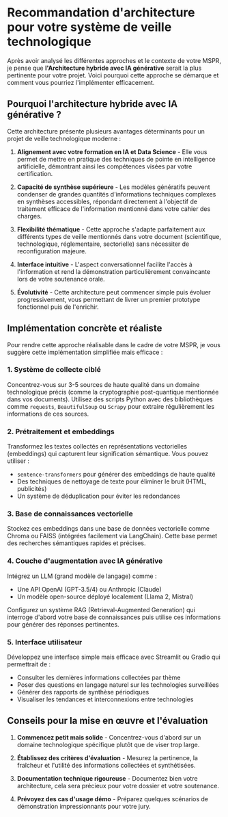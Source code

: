 # Recommandation d'architecture pour votre système de veille technologique

Après avoir analysé les différentes approches et le contexte de votre MSPR, je pense que **l'Architecture hybride avec IA générative** serait la plus pertinente pour votre projet. Voici pourquoi cette approche se démarque et comment vous pourriez l'implémenter efficacement.

## Pourquoi l'architecture hybride avec IA générative ?

Cette architecture présente plusieurs avantages déterminants pour un projet de veille technologique moderne :

1. **Alignement avec votre formation en IA et Data Science** - Elle vous permet de mettre en pratique des techniques de pointe en intelligence artificielle, démontrant ainsi les compétences visées par votre certification.

2. **Capacité de synthèse supérieure** - Les modèles génératifs peuvent condenser de grandes quantités d'informations techniques complexes en synthèses accessibles, répondant directement à l'objectif de traitement efficace de l'information mentionné dans votre cahier des charges.

3. **Flexibilité thématique** - Cette approche s'adapte parfaitement aux différents types de veille mentionnés dans votre document (scientifique, technologique, réglementaire, sectorielle) sans nécessiter de reconfiguration majeure.

4. **Interface intuitive** - L'aspect conversationnel facilite l'accès à l'information et rend la démonstration particulièrement convaincante lors de votre soutenance orale.

5. **Évolutivité** - Cette architecture peut commencer simple puis évoluer progressivement, vous permettant de livrer un premier prototype fonctionnel puis de l'enrichir.

## Implémentation concrète et réaliste

Pour rendre cette approche réalisable dans le cadre de votre MSPR, je vous suggère cette implémentation simplifiée mais efficace :

### 1. Système de collecte ciblé
Concentrez-vous sur 3-5 sources de haute qualité dans un domaine technologique précis (comme la cryptographie post-quantique mentionnée dans vos documents). Utilisez des scripts Python avec des bibliothèques comme `requests`, `BeautifulSoup` ou `Scrapy` pour extraire régulièrement les informations de ces sources.

### 2. Prétraitement et embeddings
Transformez les textes collectés en représentations vectorielles (embeddings) qui capturent leur signification sémantique. Vous pouvez utiliser :
- `sentence-transformers` pour générer des embeddings de haute qualité
- Des techniques de nettoyage de texte pour éliminer le bruit (HTML, publicités)
- Un système de déduplication pour éviter les redondances

### 3. Base de connaissances vectorielle
Stockez ces embeddings dans une base de données vectorielle comme Chroma ou FAISS (intégrées facilement via LangChain). Cette base permet des recherches sémantiques rapides et précises.

### 4. Couche d'augmentation avec IA générative
Intégrez un LLM (grand modèle de langage) comme :
- Une API OpenAI (GPT-3.5/4) ou Anthropic (Claude)
- Un modèle open-source déployé localement (Llama 2, Mistral)

Configurez un système RAG (Retrieval-Augmented Generation) qui interroge d'abord votre base de connaissances puis utilise ces informations pour générer des réponses pertinentes.

### 5. Interface utilisateur
Développez une interface simple mais efficace avec Streamlit ou Gradio qui permettrait de :
- Consulter les dernières informations collectées par thème
- Poser des questions en langage naturel sur les technologies surveillées
- Générer des rapports de synthèse périodiques
- Visualiser les tendances et interconnexions entre technologies

## Conseils pour la mise en œuvre et l'évaluation

1. **Commencez petit mais solide** - Concentrez-vous d'abord sur un domaine technologique spécifique plutôt que de viser trop large.

2. **Établissez des critères d'évaluation** - Mesurez la pertinence, la fraîcheur et l'utilité des informations collectées et synthétisées.

3. **Documentation technique rigoureuse** - Documentez bien votre architecture, cela sera précieux pour votre dossier et votre soutenance.

4. **Prévoyez des cas d'usage démo** - Préparez quelques scénarios de démonstration impressionnants pour votre jury.